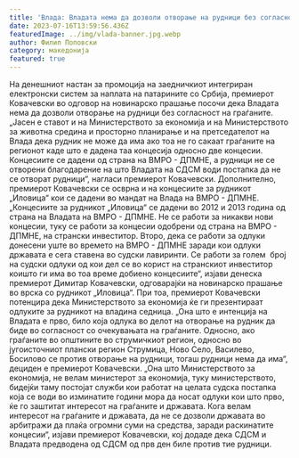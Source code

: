 ```yaml
---
title: 'Влада: Владата нема да дозволи отворање на рудници без согласност на граѓаните, концесиите се дадени во 2012 и 2013 - 16 ЈУЛИ 2023'
date: 2023-07-16T13:59:56.436Z
featuredImage: ../img/vlada-banner.jpg.webp
author: Филип Поповски
category: македонија
featured: true
---
```

На денешниот настан за промоција на заедничкиот интегриран електронски систем за наплата на патарините со Србија, премиерот Ковачевски во одговор на новинарско прашање посочи дека Владата нема да дозволи отворање на рудници без согласност на граѓаните.
„Јасен е ставот и на Министерството за економија и на Министерството за животна средина и просторно планирање и на претседателот на Влада дека рудник не може да има ако тоа не го сакаат граѓаните на регионот каде што е дадена таа концесија односно две концесии. Концесиите се дадени од страна на ВМРО - ДПМНЕ, а рудници не се отворени благодарение на што Владата на СДСМ води постапка да не се отворат рудници“, нагласи премиерот Ковачевски.
Дополнително, премиерот Ковачевски се осврна и на концесиите за рудникот „Иловица“ кои се дадени во мандат на Влада на ВМРО - ДПМНЕ.
„Концесиите за рудникот „Иловица“ се дадени во 2012 и 2013 година од страна на Владата на ВМРО - ДПМНЕ. Не се работи за никакви нови концесии, туку се работи за концесии одобрени од страна на ВМРО - ДПМНЕ, на странски инвеститор. Второ, дека се работи за одлуки донесени уште во времето на ВМРО - ДПМНЕ заради кои одлуки државата е сега ставена во судски лавиринти. Се работи за голем  број на судски одлуки од кои дел се во корист на странскиот инвеститор коишто ги има во тоа време добиено концесиите“, изјави денеска премиерот Димитар Ковачевски, одговарајќи на новинарско прашање во врска со рудникот „Иловица“.
При тоа, премиерот Ковачевски потенцира дека Министерството за економија ќе ги презентираат одлуките за рудникот на владина седница.
„Она што е интенција на Владата е прво, било која одлука во делот на отворање на рудник да биде во согласност со очекувањата на граѓаните. Односно, ако граѓаните во општините во струмичкиот регион, односно во југоисточниот плански регион Струмица, Ново Село, Василево, Босилово се против отворање на рудници, тогаш рудници нема да има“, дециден е премиерот Ковачевски.
„Она што Министерството за економија, не велам министерот за економија, туку министерството, бидејќи таму постојат служби кои работат на целата судска постапка која се води во изминатите години мора да носат одлуки кои што прво, ќе го заштитат интересот на граѓаните и државата. Кога велам интересот на граѓаните и државата, да не се дозволи државата во арбитражи да плаќа огромни суми на средства, заради раскинатите концесии“, изјави премиерот Ковачевски, кој додаде дека СДСМ и Владата предводена од СДСМ од прв ден биле против тие рудници.

